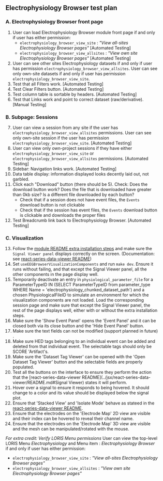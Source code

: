 ## Electrophysiology Browser test plan

### A. Electrophysiology Browser front page
1. User can load Electrophysiology Browser module front page if and only if user has either permission:
    * `electrophysiology_browser_view_site` : _"View all-sites Electrophysiology Browser pages"_ [Automated Testing]
    * `electrophysiology_browser_view_allsites` : _"View own site Electrophysiology Browser pages"_ [Automated Testing]
2. User can see other sites Electrophysiology datasets if and only if user has permission `electrophysiology_browser_view_allsites`. User can see only own-site datasets if and only if user has permission `electrophysiology_browser_view_site`.
3. Test that all Filters work. [Automated Testing]
4. Test Clear Filters button. [Automated Testing]
5. Test column table is sortable by headers. [Automated Testing]
6. Test that Links work and point to correct dataset (raw/derivative). [Manual Testing]

### B. Subpage: Sessions

7. User can view a session from any site if the user has `electrophysiology_browser_view_allsites` permissions. User can see only own-site session if the user has permission `electrophysiology_browser_view_site`. [Automated Testing]
8. User can view only own-project sessions if they have either `electrophysiology_browser_view_site` or `electrophysiology_browser_view_allsites` permissions. [Automated Testing]
9. Sidebar: Navigation links work. [Automated Testing]
10. Data table display: information displayed looks decently laid out, not garbled.
11. Click each "Download" button (there should be 5). Check: Does the download button work? Does the file that is downloaded have greater than 0kb size? Is a different file downloaded by each button?
    * Check that if a session does not have event files, the `Events` download button is not clickable
    * Check that if the session has event files, the `Events` download button is clickable and downloads the proper files
12. Test Breadcrumb link back to Electrophysiology Browser. [Automated Testing]

### C. Visualization

13. Follow the [module README extra installation steps](../README.md#installation-requirements-to-use-the-visualization-features)
    and make sure the `Signal Viewer panel` displays correctly on the screen. (Documentation: see [react-series-data-viewer README](../jsx/react-series-data-viewer/README.md#user-manual))
14. Set `useEEGBrowserVisualizationComponents` and run `make dev`. Ensure it runs without failing, and that except the Signal Viewer panel, all the other components in the page display well.
15. Temporarily deactivate an entry in `physiological_parameter_file`
    for a ParameterTypeID IN (SELECT ParameterTypeID from parameter_type WHERE Name = 'electrophysiology_chunked_dataset_path')
    and a chosen PhysiologicalFileID to simulate an environment for which the visualization components are not loaded.
    Load the corresponding session page and make sure that except the Signal Viewer panel, the rest of the page displays well, either with or without the extra installation steps.
16. Make sure the 'Show Event Panel' opens the 'Event Panel' and it can be closed both via its close button and the 'Hide Event Panel' button.
17. Make sure the text fields can not be modified (support planned in future) .
18. Make sure HED tags belonging to an individual event can be added and deleted from that individual event. The selectable tags should only be SCORE 'Artifact's.
19. Make sure the 'Dataset Tag Viewer' can be opened with the 'Open Dataset Tag Viewer' button and the selectable fields are properly populated.
20. Test all the buttons on the interface to ensure they perform the action that the  [react-series-data-viewer README](../jsx/react-series-data-viewer/README.md#Signal Viewer) states it will perform.
21. Hover over a signal to ensure it responds to being hovered. It should change to a color and its value should be displayed below the signal plot.
22. Ensure that 'Stacked View' and 'Isolate Mode' behave as stateed in the [react-series-data-viewer README](../jsx/react-series-data-viewer/README.md).
23. Ensure that the electrodes on the 'Electrode Map' 2D view are visible and their index can be hovered to reveal their channel name.
24. Ensure that the electrodes on the 'Electrode Map' 3D view are visible and the mesh can be manipulated/rotated with the mouse.

_For extra credit: Verify LORIS Menu permissions_
User can view the top-level LORIS Menu _Electrophysiology_ and Menu item : _Electrophysiology Browser_ if and only if user has either permission:
* `electrophysiology_browser_view_site` : _"View all-sites Electrophysiology Browser pages"_
* `electrophysiology_browser_view_allsites` : _"View own site Electrophysiology Browser pages"_
